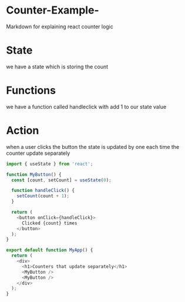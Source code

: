 # Counter-Example-
Markdown for explaining react counter logic


# State 
we have a state which is storing the count 

# Functions
we have a function called handleclick with add 1 to our state value 

# Action
when a user clicks the button the state is updated by one each time 
the counter update separately 

```js 
import { useState } from 'react';

function MyButton() {
  const [count, setCount] = useState(0);

  function handleClick() {
    setCount(count + 1);
  }

  return (
    <button onClick={handleClick}>
      Clicked {count} times
    </button>
  );
}

export default function MyApp() {
  return (
    <div>
      <h1>Counters that update separately</h1>
      <MyButton />
      <MyButton />
    </div>
  );
}
```
